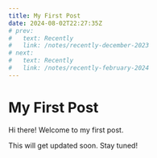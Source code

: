 ```yaml
---
title: My First Post
date: 2024-08-02T22:27:35Z
# prev:
#   text: Recently
#   link: /notes/recently-december-2023
# next:
#   text: Recently
#   link: /notes/recently-february-2024
---
```


# My First Post
Hi there! Welcome to my first post. 

This will get updated soon. Stay tuned! 
